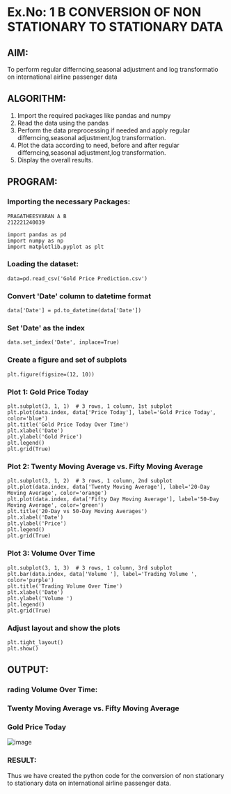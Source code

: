 # Ex.No: 1 B                    CONVERSION OF NON STATIONARY TO STATIONARY DATA

## AIM:
To perform regular differncing,seasonal adjustment and log transformatio on international airline passenger data

## ALGORITHM:
1. Import the required packages like pandas and numpy
2. Read the data using the pandas
3. Perform the data preprocessing if needed and apply regular differncing,seasonal adjustment,log transformation.
4. Plot the data according to need, before and after regular differncing,seasonal adjustment,log transformation.
5. Display the overall results.
   
## PROGRAM:
### Importing the necessary Packages:
```
PRAGATHEESVARAN A B
212221240039
```
```
import pandas as pd
import numpy as np
import matplotlib.pyplot as plt
```

### Loading the dataset:
```
data=pd.read_csv('Gold Price Prediction.csv')
```
### Convert 'Date' column to datetime format
```
data['Date'] = pd.to_datetime(data['Date'])
```
### Set 'Date' as the index
```
data.set_index('Date', inplace=True)
```
### Create a figure and set of subplots
```
plt.figure(figsize=(12, 10))
```
### Plot 1: Gold Price Today
```
plt.subplot(3, 1, 1)  # 3 rows, 1 column, 1st subplot
plt.plot(data.index, data['Price Today'], label='Gold Price Today', color='blue')
plt.title('Gold Price Today Over Time')
plt.xlabel('Date')
plt.ylabel('Gold Price')
plt.legend()
plt.grid(True)
```
### Plot 2: Twenty Moving Average vs. Fifty Moving Average
```
plt.subplot(3, 1, 2)  # 3 rows, 1 column, 2nd subplot
plt.plot(data.index, data['Twenty Moving Average'], label='20-Day Moving Average', color='orange')
plt.plot(data.index, data['Fifty Day Moving Average'], label='50-Day Moving Average', color='green')
plt.title('20-Day vs 50-Day Moving Averages')
plt.xlabel('Date')
plt.ylabel('Price')
plt.legend()
plt.grid(True)
```
### Plot 3: Volume Over Time
```
plt.subplot(3, 1, 3)  # 3 rows, 1 column, 3rd subplot
plt.bar(data.index, data['Volume '], label='Trading Volume ', color='purple')
plt.title('Trading Volume Over Time')
plt.xlabel('Date')
plt.ylabel('Volume ')
plt.legend()
plt.grid(True)
```
### Adjust layout and show the plots
```
plt.tight_layout()
plt.show()

```

## OUTPUT:
### rading Volume Over Time:
### Twenty Moving Average vs. Fifty Moving Average
### Gold Price Today
![image](https://github.com/user-attachments/assets/ad565961-68df-4adc-b867-874e6b7166a0)



### RESULT:
Thus we have created the python code for the conversion of non stationary to stationary data on international airline passenger
data.

